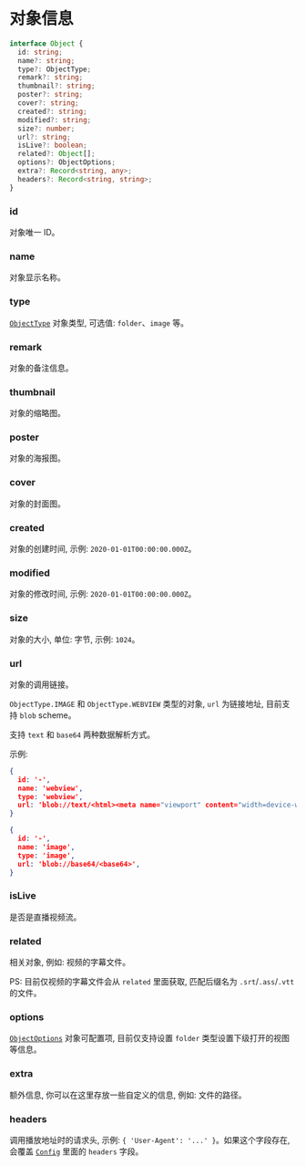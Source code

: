 # 对象信息

```typescript
interface Object {
  id: string;
  name?: string;
  type?: ObjectType;
  remark?: string;
  thumbnail?: string;
  poster?: string;
  cover?: string;
  created?: string;
  modified?: string;
  size?: number;
  url?: string;
  isLive?: boolean;
  related?: Object[];
  options?: ObjectOptions;
  extra?: Record<string, any>;
  headers?: Record<string, string>;
}
```

### id

对象唯一 ID。

### name

对象显示名称。

### type

[`ObjectType`](./object-type.md) 对象类型, 可选值: `folder`、`image` 等。

### remark

对象的备注信息。

### thumbnail

对象的缩略图。

### poster

对象的海报图。

### cover

对象的封面图。

### created

对象的创建时间, 示例: `2020-01-01T00:00:00.000Z`。

### modified

对象的修改时间, 示例: `2020-01-01T00:00:00.000Z`。

### size

对象的大小, 单位: 字节, 示例: `1024`。

### url

对象的调用链接。

`ObjectType.IMAGE` 和 `ObjectType.WEBVIEW` 类型的对象, `url` 为链接地址, 目前支持 `blob` scheme。

支持 `text` 和 `base64` 两种数据解析方式。

示例:

```json
{
  id: '-',
  name: 'webview',
  type: 'webview',
  url: 'blob://text/<html><meta name="viewport" content="width=device-width,initial-scale=1"><body>Deup</body></html>',
}
```

```json
{
  id: '-',
  name: 'image',
  type: 'image',
  url: 'blob://base64/<base64>',
}
```


### isLive

是否是直播视频流。

### related

相关对象, 例如: 视频的字幕文件。

PS: 目前仅视频的字幕文件会从 `related` 里面获取, 匹配后缀名为 `.srt`/`.ass`/`.vtt` 的文件。

### options

[`ObjectOptions`](./object-options.md) 对象可配置项, 目前仅支持设置 `folder` 类型设置下级打开的视图等信息。

### extra

额外信息, 你可以在这里存放一些自定义的信息, 例如: 文件的路径。

### headers

调用播放地址时的请求头, 示例: `{ 'User-Agent': '...' }`。如果这个字段存在, 会覆盖 [`Config`](./config.md) 里面的 `headers` 字段。
